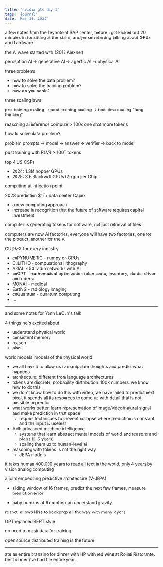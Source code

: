 ```yaml
---
title: 'nvidia gtc day 1'
tags: 'journal'
date: 'Mar 18, 2025'
---
```


a few notes from the keynote at SAP center, before i got kicked out 20 minutes in for sitting at the stairs, and jensen starting talking about GPUs and hardware.

the AI wave started with (2012 Alexnet)

perception AI -> generative AI -> agentic AI -> physical AI

three problems

- how to solve the data problem?
- how to solve the training problem?
- how do you scale?

three scaling laws

pre-training scaling -> post-training scaling -> test-time scaling "long thinking"

reasoning ai inference compute > 100x one shot more tokens

how to solve data problem?

problem prompts -> model -> answer -> verifier -> back to model

post training with RLVR > 100T tokens

top 4 US CSPs

- 2024: 1.3M hopper GPUs
- 2025: 3.6 Blackwell GPUs (2-gpu per Chip)

computing at inflection point

2028 prediction $1T+ data center Capex

- a new computing approach
- increase in recognition that the future of software requires capital investment

computer is generating tokens for software, not just retrieval of files

computers are now AI factories, everyone will have two factories, one for the product, another for the AI

CUDA-X for every industry

- cuPYNUMERIC - numpy on GPUs
- CuLITHO - computational lithography
- ARIAL - 5G radio networks with AI
- cuOPT - mathematical optimization (plan seats, inventory, plants, driver and riders)
- MONAI - medical
- Earth 2 - radiology imaging
- cuQuantum - quantum computing
- ...

---

and some notes for Yann LeCun's talk

4 things he's excited about

- understand physical world
- consistent memory
- reason
- plan

world models: models of the physical world

- we all have it to allow us to manipulate thoughts and predict what happens
- architecture: different from language architectures
- tokens are discrete, probability distribution, 100k numbers, we know how to do this
- we don't know how to do this with video, we have failed to predict next pixel, it spends all its resources to come up with detail that is not possible to predict
- what works better: learn representation of image/video/natural signal and make prediction in that space
  - require techniques to prevent collapse where prediction is constant and the input is useless
- AMI: advanced machine intelligence
  - systems that learn abstract mental models of world and reasons and plans (3-5 years)
  - scaling them up to human-level ai
- reasoning with tokens is not the right way
  - JEPA models

it takes human 400,000 years to read all text in the world, only 4 years by vision analog computing

a joint embedding predictive architecture (V-JEPA)

- sliding window of 16 frames, predict the next few frames, measure prediction error

- baby humans at 9 months can understand gravity

resnet: allows NNs to backprop all the way with many layers

GPT replaced BERT style

no need to mask data for training

open source distributed training is the future

---

ate an entire branzino for dinner with HP with red wine at Rollati Ristorante. best dinner i've had the entire year.
